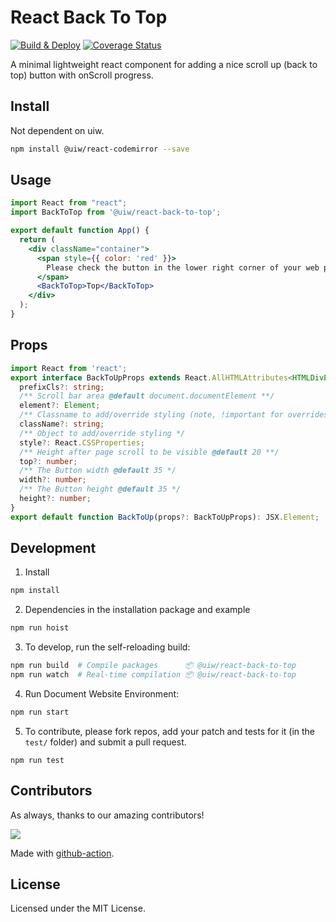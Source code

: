 React Back To Top
===

[![Build & Deploy](https://github.com/uiwjs/react-back-to-top/actions/workflows/ci.yml/badge.svg)](https://github.com/uiwjs/react-back-to-top/actions/workflows/ci.yml)
[![Coverage Status](https://uiwjs.github.io/react-back-to-top/badges.svg)](https://uiwjs.github.io/react-back-to-top/coverage/lcov-report/)

A minimal lightweight react component for adding a nice scroll up (back to top) button with onScroll progress.

## Install

Not dependent on uiw.

```bash
npm install @uiw/react-codemirror --save
```

## Usage

```jsx mdx:preview
import React from "react";
import BackToTop from '@uiw/react-back-to-top';

export default function App() {
  return (
    <div className="container">
      <span style={{ color: 'red' }}>
        Please check the button in the lower right corner of your web page.
      </span>
      <BackToTop>Top</BackToTop>
    </div>
  );
}
```

## Props

```ts
import React from 'react';
export interface BackToUpProps extends React.AllHTMLAttributes<HTMLDivElement> {
  prefixCls?: string;
  /** Scroll bar area @default document.documentElement **/
  element?: Element;
  /** Classname to add/override styling (note, !important for overrides might be needed) */
  className?: string;
  /** Object to add/override styling */
  style?: React.CSSProperties;
  /** Height after page scroll to be visible @default 20 **/
  top?: number;
  /** The Button width @default 35 */
  width?: number;
  /** The Button height @default 35 */
  height?: number;
}
export default function BackToUp(props?: BackToUpProps): JSX.Element;

```

## Development

1. Install

```bash
npm install
```

2. Dependencies in the installation package and example

```bash
npm run hoist
```

3. To develop, run the self-reloading build:

```bash
npm run build  # Compile packages      📦 @uiw/react-back-to-top
npm run watch  # Real-time compilation 📦 @uiw/react-back-to-top
```

4. Run Document Website Environment:

```bash
npm run start
```

5. To contribute, please fork repos, add your patch and tests for it (in the `test/` folder) and submit a pull request.

```
npm run test
```

## Contributors

As always, thanks to our amazing contributors!

<a href="https://github.com/uiwjs/react-back-to-top/graphs/contributors">
  <img src="https://uiwjs.github.io/react-back-to-top/CONTRIBUTORS.svg" />
</a>

Made with [github-action](https://github.com/jaywcjlove/github-action-contributors).

## License

Licensed under the MIT License.
